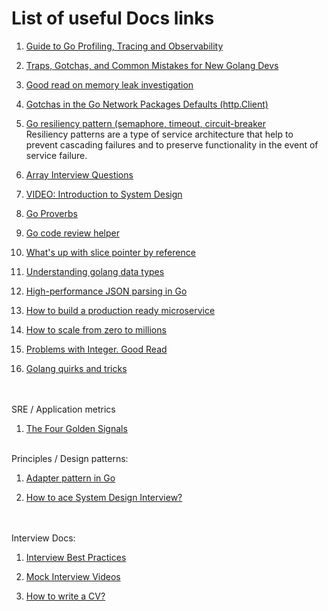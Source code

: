 # List of useful Docs links

1. [Guide to Go Profiling, Tracing and Observability](https://github.com/DataDog/go-profiler-notes/blob/main/guide/README.md)


2. [Traps, Gotchas, and Common Mistakes for New Golang Devs](http://devs.cloudimmunity.com/gotchas-and-common-mistakes-in-go-golang/)


3. [Good read on memory leak investigation](https://blog.detectify.com/2019/09/05/how-we-tracked-down-a-memory-leak-in-one-of-our-go-microservices/)


4. [Gotchas in the Go Network Packages Defaults (http.Client)](https://martin.baillie.id/wrote/gotchas-in-the-go-network-packages-defaults/)


5. [Go resiliency pattern (semaphore, timeout, circuit-breaker](https://github.com/eapache/go-resiliency)
   <br> Resiliency patterns are a type of service architecture that help to prevent cascading failures and to preserve functionality in the event of service failure.


6. [Array Interview Questions](https://igotanoffer.com/blogs/tech/array-interview-questions)


7. [VIDEO: Introduction to System Design](https://www.youtube.com/watch?v=MbjObHmDbZo)


8. [Go Proverbs](http://go-proverbs.github.io/)


9. [Go code review helper](https://github.com/golang/go/wiki/CodeReviewComments#go-code-review-comments)


10. [What's up with slice pointer by reference](https://medium.com/swlh/golang-tips-why-pointers-to-slices-are-useful-and-how-ignoring-them-can-lead-to-tricky-bugs-cac90f72e77b)

11. [Understanding golang data types](https://www.digitalocean.com/community/tutorials/understanding-data-types-in-go)

12. [High-performance JSON parsing in Go](https://www.cockroachlabs.com/blog/high-performance-json-parsing/)

13. [How to build a production ready microservice](https://www.oreilly.com/library/view/production-ready-microservices/9781491965962/ch01.html)


14. [How to scale from zero to millions](https://systeminterview.com/scale-from-zero-to-millions-of-users.php)

15. [Problems with Integer. Good Read](https://jvns.ca/blog/2023/01/18/examples-of-problems-with-integers/)

16. [Golang quirks and tricks](https://eblog.fly.dev/quirks.html)


<br> <br>
SRE / Application metrics

1. [The Four Golden Signals](https://sre.google/sre-book/monitoring-distributed-systems/#xref_monitoring_golden-signals)
<br> <br>


Principles / Design patterns:

1. [Adapter pattern in Go](https://bitfieldconsulting.com/golang/adapter)

2. [How to ace System Design Interview?](https://helloacm.com/facebook-onsite-interview-preparation-part-3-how-to-ace-a-design-interview/)



<br> <br>
Interview Docs:

1. [Interview Best Practices](https://careers.google.com/interview-tips/?src=Online%2FSocial%2FKeyword_blog&utm_campaign=&utm_medium=Google%20Website&utm_source=Online)

2. [Mock Interview Videos](https://interviewing.io/recordings/)

3. [How to write a CV?](https://somehowimanage.blog/2019/01/28/somehow-i-recruit-cv-yeah-yeah-cv/)
